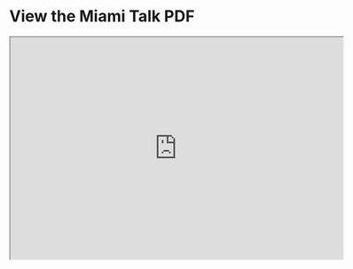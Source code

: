 <!DOCTYPE html>
<html lang="en">
<head>
    <meta charset="UTF-8">
    <meta name="viewport" content="width=device-width, initial-scale=1.0">
    <title>Embed PDF Example</title>
</head>
<body>
    <h1>View the Miami Talk PDF</h1>
    <iframe src="https://github.com/Ju-Tan/Slide/raw/cd1c9c6b95a2b31604ec03001814c29dbfc3726b/Miami%20talk.pdf" width="600" height="400"></iframe>
</body>
</html>
